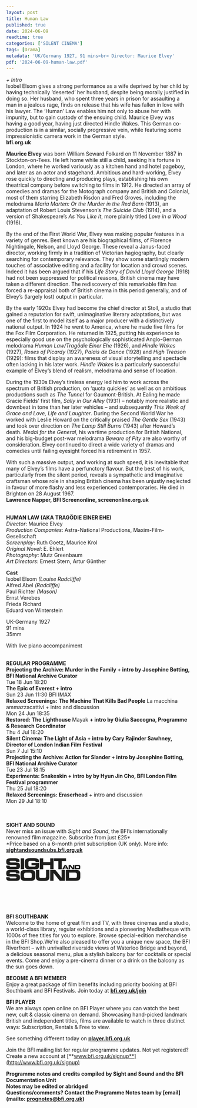 ```yaml
---
layout: post
title: Human Law
published: true
date: 2024-06-09
readtime: true
categories: ['SILENT CINEMA']
tags: [Drama]
metadata: 'UK/Germany 1927, 91 mins<br> Director: Maurice Elvey'
pdf: '2024-06-09-human-law.pdf'
---
```


_+ Intro_  
Isobel Elsom gives a strong performance as a wife deprived by her child by having technically ‘deserted’ her husband, despite being morally justified in doing so. Her husband, who spent three years in prison for assaulting a man in a jealous rage, finds on release that his wife has fallen in love with his lawyer. The ‘Human’ Law enables him not only to abuse her with impunity, but to gain custody of the ensuing child. Maurice Elvey was having a good year, having just directed Hindle Wakes. This German co-production is in a similar, socially progressive vein, while featuring some impressionistic camera work in the German style.  
**bfi.org.uk**  

**Maurice Elvey** was born William Seward Folkard on 11 November 1887 in Stockton-on-Tees. He left home while still a child, seeking his fortune in London, where he worked variously as a kitchen hand and hotel pageboy, and later as an actor and stagehand. Ambitious and hard-working, Elvey rose quickly to directing and producing plays, establishing his own theatrical company before switching to films in 1912. He directed an array of comedies and dramas for the Motograph company and British and Colonial, most of them starring Elizabeth Risdon and Fred Groves, including the melodrama _Maria Marten: Or the Murder in the Red Barn_ (1913), an adaptation of Robert Louis Stevenson’s _The Suicide Club_ (1914), and a version of Shakespeare’s _As You Like It_, more plainly titled _Love in a Wood_ (1916).

By the end of the First World War, Elvey was making popular features in a variety of genres. Best known are his biographical films, of Florence Nightingale, Nelson, and Lloyd George. These reveal a Janus-faced director, working firmly in a tradition of Victorian hagiography, but clearly searching for contemporary relevance. They show some startlingly modern touches of associative editing and a facility for location and crowd scenes. Indeed it has been argued that if his _Life Story of David Lloyd George_ (1918) had not been suppressed for political reasons, British cinema may have taken a different direction. The rediscovery of this remarkable film has forced a re-appraisal both of British cinema in this period generally, and of Elvey’s (largely lost) output in particular.

By the early 1920s Elvey had become the chief director at Stoll, a studio that gained a reputation for swift, unimaginative literary adaptations, but was one of the first to model itself as a major producer with a distinctively national output. In 1924 he went to America, where he made five films for the Fox Film Corporation. He returned in 1925, putting his experience to especially good use on the psychologically sophisticated Anglo-German melodrama _Human Law/Tragödie Einer Ehe_ (1926), and _Hindle Wakes_ (1927), _Roses of Picardy_ (1927), _Palais de Dance_ (1928) and _High Treason_ (1929): films that display an awareness of visual storytelling and spectacle often lacking in his later work. _Hindle Wakes_ is a particularly successful example of Elvey’s blend of realism, melodrama and sense of location.

During the 1930s Elvey’s tireless energy led him to work across the spectrum of British production, on ‘quota quickies’ as well as on ambitious productions such as _The Tunnel_ for Gaumont-British. At Ealing he made Gracie Fields’ first film, _Sally in Our Alley_ (1931) – notably more realistic and downbeat in tone than her later vehicles – and subsequently _This Week of Grace and Love, Life and Laughter_. During the Second World War he worked with Leslie Howard on the critically praised _The Gentle Sex_ (1943) and took over direction on _The Lamp Still Burns_ (1943) after Howard’s death. _Medal for the General_, his wartime production for British National, and his big-budget post-war melodrama _Beware of Pity_ are also worthy of consideration. Elvey continued to direct a wide variety of dramas and comedies until failing eyesight forced his retirement in 1957.

With such a massive output, and working at such speed, it is inevitable that many of Elvey’s films have a perfunctory flavour. But the best of his work, particularly from the silent period, reveals a sympathetic and imaginative craftsman whose role in shaping British cinema has been unjustly neglected in favour of more flashy and less experienced contemporaries. He died in Brighton on 28 August 1967.  
**Lawrence Napper, BFI Screenonline, screenonline.org.uk**  
<br>

**HUMAN LAW (AKA** **TRAGÖDIE EINER EHE)**  
_Director_: Maurice Elvey  
_Production Companies_: Astra-National Productions, Maxim-Film-Gesellschaft  
_Screenplay_: Ruth Goetz, Maurice Krol  
_Original Novel_: E. Ehlert  
_Photography_: Mutz Greenbaum  
_Art Directors_: Ernest Stern, Artur Günther

**Cast**  
Isobel Elsom _(Louise Radcliffe)_  
Alfred Abel _(Radcliffe)_  
Paul Richter _(Mason)_  
Ernst Verebes  
Frieda Richard  
Eduard von Winterstein  

UK-Germany 1927  
91 mins  
35mm  

With live piano accompaniment  
<br>


**REGULAR PROGRAMME**  
**Projecting the Archive: Murder in the Family + intro by Josephine Botting, BFI National Archive Curator**  
Tue 18 Jun 18:20  
**The Epic of Everest + intro**  
Sun 23 Jun 11:30 BFI IMAX  
**Relaxed Screenings: The Machine That Kills Bad People** La macchina ammazzacattivi + intro and discussion  
Mon 24 Jun 18:35  
**Restored: The Lighthouse** Mayak **+ intro by Giulia Saccogna, Programme & Research Coordinator**  
Thu 4 Jul 18:20  
**Silent Cinema: The Light of Asia + intro by Cary Rajinder Sawhney, Director of London Indian Film Festival**  
Sun 7 Jul 15:10  
**Projecting the Archive: Action for Slander + intro by Josephine Botting, BFI National Archive Curator**  
Tue 23 Jul 18:15  
**Experimenta: Snakeskin + intro by by Hyun Jin Cho, BFI London Film Festival programmer**  
Thu 25 Jul 18:20  
**Relaxed Screenings: Eraserhead** + intro and discussion  
Mon 29 Jul 18:10  
<br>
<br>

**SIGHT AND SOUND**<br>
Never miss an issue with _Sight and Sound_, the BFI’s internationally renowned film magazine. Subscribe from just £25*<br>
*Price based on a 6-month print subscription (UK only). More info: [**sightandsoundsubs.bfi.org.uk**](https://sightandsoundsubs.bfi.org.uk/subscribe)

<img style="float: left;" src="/img/sight-and-sound.jpg" width="40%" height="40%"><br><br><br><br><br><br><br><br>

**BFI SOUTHBANK**  
Welcome to the home of great film and TV, with three cinemas and a studio, a world-class library, regular exhibitions and a pioneering Mediatheque with 1000s of free titles for you to explore. Browse special-edition merchandise in the BFI Shop.We&#39;re also pleased to offer you a unique new space, the BFI Riverfront – with unrivalled riverside views of Waterloo Bridge and beyond, a delicious seasonal menu, plus a stylish balcony bar for cocktails or special events. Come and enjoy a pre-cinema dinner or a drink on the balcony as the sun goes down.  

**BECOME A BFI MEMBER**  
Enjoy a great package of film benefits including priority booking at BFI Southbank and BFI Festivals. Join today at [**bfi.org.uk/join**](http://www.bfi.org.uk/join)  

**BFI PLAYER**  
 We are always open online on BFI Player where you can watch the best new, cult &amp; classic cinema on demand. Showcasing hand-picked landmark British and independent titles, films are available to watch in three distinct ways: Subscription, Rentals &amp; Free to view.  

See something different today on [**player.bfi.org.uk**](https://player.bfi.org.uk)  

Join the BFI mailing list for regular programme updates. Not yet registered? Create a new account at [**www.bfi.org.uk/signup**](http://www.bfi.org.uk/signup)

**Programme notes and credits compiled by Sight and Sound and the BFI Documentation Unit  
Notes may be edited or abridged  
Questions/comments? Contact the Programme Notes team by [email](mailto: prognotes@bfi.org.uk)**  
<!--stackedit_data:
eyJoaXN0b3J5IjpbMTE1MDIwMjk0MCwtMTYyNTM0MTAxMiwxOT
Q0MjA3MDE4XX0=
-->
